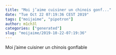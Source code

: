 ```yaml
---
title: "Moi j’aime cuisiner un chinois gonf..."
date: "Tue Oct 22 07:19:36 CEST 2019"
tags: ["moijaime", "pipotron"]
author: m1ch3l
categories: ["generated"]
slug: "moijaime/2019-10-22-07:19:36"
---
```


Moi j’aime cuisiner un chinois gonflable
